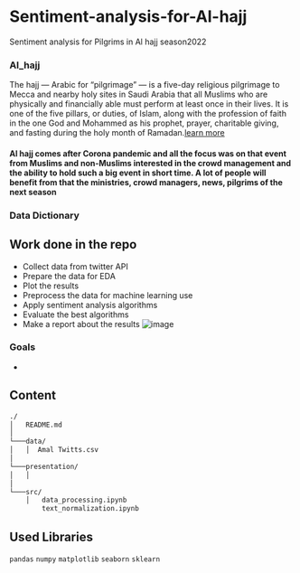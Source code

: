 # Sentiment-analysis-for-Al-hajj
Sentiment analysis for Pilgrims in Al hajj season2022

### Al_hajj
The hajj — Arabic for “pilgrimage” — is a five-day religious pilgrimage to Mecca and nearby holy sites in Saudi Arabia that all Muslims who are physically and financially able must perform at least once in their lives. It is one of the five pillars, or duties, of Islam, along with the profession of faith in the one God and Mohammed as his prophet, prayer, charitable giving, and fasting during the holy month of Ramadan.[learn more](https://www.vox.com/2016/9/12/12814258/hajj-2018-islamic-pilgrimage-mecca-what-is-explained#:~:text=Can%20non%2DMuslims%20do%20the,city%20of%20Mecca%20at%20all.)

#### Al hajj comes after Corona pandemic and all the focus was on that event from Muslims and non-Muslims interested in the crowd management and the ability to hold such  a big event in short time. A lot of people will benefit from that the ministries, crowd managers, news, pilgrims of the next season

### Data Dictionary

## Work done in the repo
-	Collect data from twitter API
-	Prepare the data for EDA
-	Plot the results
-	Preprocess the data for machine learning use
-	Apply sentiment analysis algorithms
-	Evaluate the best algorithms
-	Make a report about the results 
![image](https://user-images.githubusercontent.com/48737364/184533916-985aae26-e83d-4ea4-b5df-b2368f0b03c6.png)


### Goals
-

## Content 

```bash
./
│   README.md
│   
└───data/
│   │  Amal Twitts.csv
│   
└───presentation/
│   │   
│   
└───src/
    │   data_processing.ipynb
    	text_normalization.ipynb 
```

## Used Libraries
`pandas` 
`numpy` 
`matplotlib`
`seaborn`
`sklearn`

